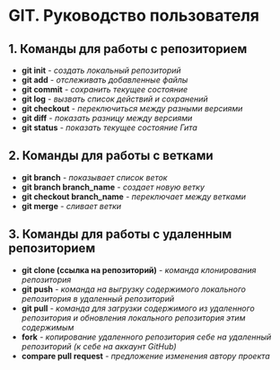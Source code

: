 # GIT. Руководство пользователя
## 1. Команды для работы с репозиторием
* **git init** - *создать локальный репозиторий*
* **git add** - *отслеживать добавленные файлы*
* **git commit** - *сохранить текущее состояние*
* **git log** - *вызвать список действий и сохранений*
* **git checkout** - *переключиться между разными версиями*
* **git diff** - *показать разницу между версиями*
* **git status** - *показать текущее состояние Гита*
## 2. Команды для работы с ветками
* **git branch** - *показывает список веток*
* **git branch branch_name** - *создает новую ветку*
* **git checkout branch_name** - *переключает между ветками*
* **git merge** - *сливает ветки*
## 3. Команды для работы с удаленным репозиторием
* **git clone (ссылка на репозиторий)** - *команда клонирования репозитория*
* **git push** - *команда на выгрузку содержимого локального репозитория в удаленный репозиторий*
* **git pull** - *команда для загрузки содержимого из удаленного репозитория и обновления локального репозитория этим содержимым*
* **fork** - *копирование удаленного репозитория себе на удаленный репозиторий (к себе на аккаунт GitHub)*
* **compare pull request** - *предложение изменения автору проекта*